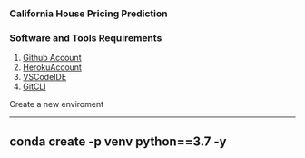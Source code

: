 ### California House Pricing Prediction

### Software and Tools Requirements

1. [Github Account](https://github.com)
2. [HerokuAccount](https://heroke.com)
3. [VSCodeIDE](https://code.visualstudio.com/)
4. [GitCLI](https://git-scm.com/en/v2/Getting-Started-The-Command-Line)


Create a new enviroment 

---
conda create -p venv python==3.7 -y
---

